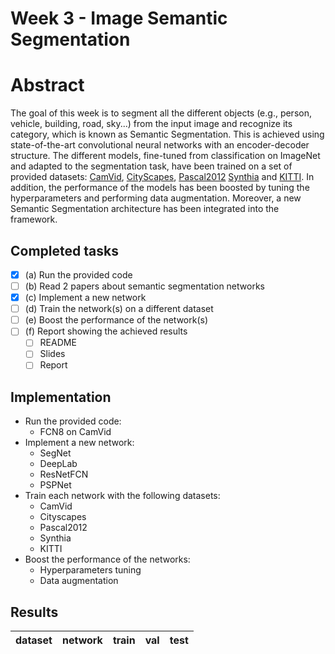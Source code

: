 
# Week 3 - Image Semantic Segmentation

# Abstract

The goal of this week is to segment all the different objects (e.g., person, vehicle, building, road, sky...) from the input image and recognize its category, which is known as Semantic Segmentation. This is achieved using state-of-the-art convolutional neural networks with an encoder-decoder structure. The different models, fine-tuned from classification on ImageNet and adapted to the segmentation task, have been trained on a set of provided datasets: [CamVid](http://mi.eng.cam.ac.uk/research/projects/VideoRec/CamVid/), [CityScapes](https://www.cityscapes-dataset.com/), [Pascal2012](http://host.robots.ox.ac.uk/pascal/VOC/voc2012/) [Synthia](http://synthia-dataset.net/download-2/) and [KITTI](http://www.cvlibs.net/datasets/kitti/). In addition, the performance of the models has been boosted by tuning the hyperparameters and performing data augmentation. Moreover, a new Semantic Segmentation architecture has been integrated into the framework.

## Completed tasks

- [x] (a) Run the provided code
- [ ] (b) Read 2 papers about semantic segmentation networks
- [x] (c) Implement a new network
- [ ] (d) Train the network(s) on a different dataset
- [ ] (e) Boost the performance of the network(s)
- [ ] (f) Report showing the achieved results
    - [ ] README
    - [ ] Slides
    - [ ] Report

## Implementation

- Run the provided code:
	- FCN8 on CamVid
- Implement a new network:
	- SegNet
	- DeepLab
	- ResNetFCN
	- PSPNet
- Train each network with the following datasets:
	- CamVid
	- Cityscapes
	- Pascal2012
  	- Synthia
	- KITTI
- Boost the performance of the networks:
	- Hyperparameters tuning
	- Data augmentation
	
## Results

| dataset | network | train   | val     | test    |
|---------|---------|---------|---------|---------|
